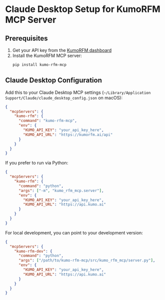 # Claude Desktop Setup for KumoRFM MCP Server

## Prerequisites

1. Get your API key from the [KumoRFM dashboard](https://kumorfm.ai)
2. Install the KumoRFM MCP server:
   ```bash
   pip install kumo-rfm-mcp
   ```

## Claude Desktop Configuration

Add this to your Claude Desktop MCP settings (`~/Library/Application Support/Claude/claude_desktop_config.json` on macOS):

```json
{
  "mcpServers": {
    "kumo-rfm": {
      "command": "kumo-rfm-mcp",
      "env": {
        "KUMO_API_KEY": "your_api_key_here",
        "KUMO_API_URL": "https://kumorfm.ai/api"
      }
    }
  }
}
```

If you prefer to run via Python:

```json
{
  "mcpServers": {
    "kumo-rfm": {
      "command": "python",
      "args": ["-m", "kumo_rfm_mcp.server"],
      "env": {
        "KUMO_API_KEY": "your_api_key_here",
        "KUMO_API_URL": "https://api.kumo.ai"
      }
    }
  }
}
```

For local development, you can point to your development version:

```json
{
  "mcpServers": {
    "kumo-rfm-dev": {
      "command": "python",
      "args": ["/path/to/kumo-rfm-mcp/src/kumo_rfm_mcp/server.py"],
      "env": {
        "KUMO_API_KEY": "your_api_key_here",
        "KUMO_API_URL": "https://api.kumo.ai"
      }
    }
  }
}
```
